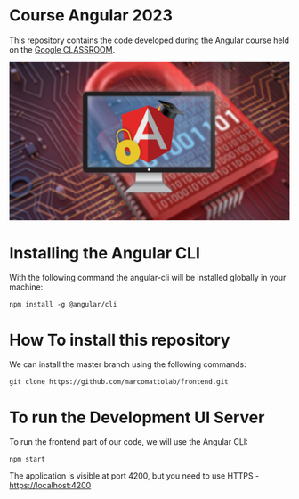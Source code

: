 # Course Angular 2023

This repository contains the code developed during the Angular course held on the [Google CLASSROOM](https://classroom.google.com/c/NjEzOTE0MTI2Mzkz).

![Angular Course](https://github.com/marcomattolab/frontend/blob/main/angular-course.png)


# Installing the Angular CLI

With the following command the angular-cli will be installed globally in your machine:

    npm install -g @angular/cli 

# How To install this repository

We can install the master branch using the following commands:

    git clone https://github.com/marcomattolab/frontend.git
    
# To run the Development UI Server

To run the frontend part of our code, we will use the Angular CLI:

    npm start 

The application is visible at port 4200, but you need to use HTTPS - [https://localhost:4200](https://localhost:4200)
